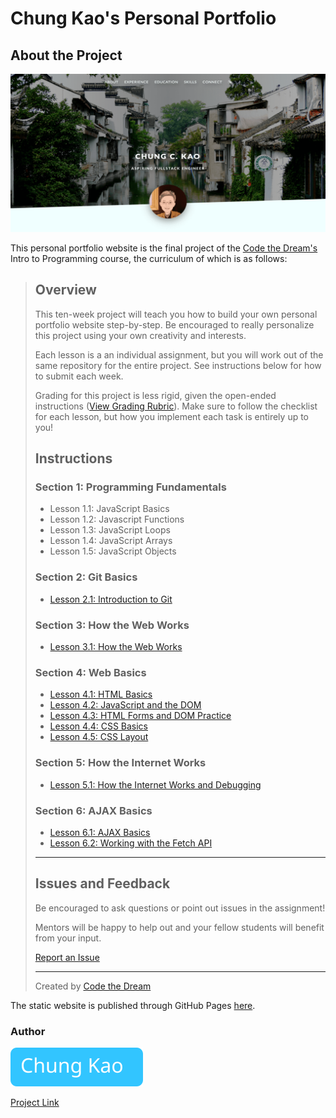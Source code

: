 # Chung Kao's Personal Portfolio

## About the Project

![Site Screenshot](img/site-screenshot.png)

This personal portfolio website is the final project of the [Code the Dream's](https://codethedream.org/) Intro to Programming course, the curriculum of which is as follows:

> ## Overview
>
> This ten-week project will teach you how to build your own personal portfolio website step-by-step. Be encouraged to really personalize this project using your own creativity and interests.
>
> Each lesson is a an individual assignment, but you will work out of the same repository for the entire project. See instructions below for how to submit each week.
>
> Grading for this project is less rigid, given the open-ended instructions ([View Grading Rubric](instructions/rubric.md)). Make sure to follow the checklist for each lesson, but how you implement each task is entirely up to you!
>
> ## Instructions
>
> ### **Section 1:** Programming Fundamentals
>
> - Lesson 1.1: JavaScript Basics
> - Lesson 1.2: Javascript Functions
> - Lesson 1.3: JavaScript Loops
> - Lesson 1.4: JavaScript Arrays
> - Lesson 1.5: JavaScript Objects
>
> ### **Section 2:** Git Basics
>
> - [Lesson 2.1: Introduction to Git](instructions/section-2/lesson-2-1.md)
>
> ### **Section 3:** How the Web Works
>
> - [Lesson 3.1: How the Web Works](instructions/section-3/lesson-3-1.md)
>
> ### **Section 4:** Web Basics
>
> - [Lesson 4.1: HTML Basics](instructions/section-4/lesson-4-1.md)
> - [Lesson 4.2: JavaScript and the DOM](instructions/section-4/lesson-4-2.md)
> - [Lesson 4.3: HTML Forms and DOM Practice](instructions/section-4/lesson-4-3.md)
> - [Lesson 4.4: CSS Basics](instructions/section-4/lesson-4-4.md)
> - [Lesson 4.5: CSS Layout](instructions/section-4/lesson-4-5.md)
>
> ### **Section 5:** How the Internet Works
>
> - [Lesson 5.1: How the Internet Works and Debugging](instructions/section-5/lesson-5-1.md)
>
> ### **Section 6:** AJAX Basics
>
> - [Lesson 6.1: AJAX Basics](instructions/section-6/lesson-6-1.md)
> - [Lesson 6.2: Working with the Fetch API](instructions/section-6/lesson-6-2.md)
>
> ---
>
> ## Issues and Feedback
>
> Be encouraged to ask questions or point out issues in the assignment!
>
> Mentors will be happy to help out and your fellow students will benefit from your input.
>
> [Report an Issue](https://github.com/Code-the-Dream-School/intro-to-programming/issues)
>
> ---
>
> Created by [Code the Dream](https://www.codethedream.org)

The static website is published through GitHub Pages [here](https://sanlung.github.io/).

### Author

[![Chung Kao](img/Chung_button.svg)](https://github.com/Sanlung)

[Project Link](https://github.com/Sanlung/sanlung.github.io/)

